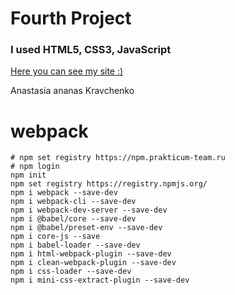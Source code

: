 # Fourth Project

### I used HTML5, CSS3, JavaScript

[Here you can see my site :)](https://kravchenkoananas.github.io/mesto-project/)


Anastasia ananas Kravchenko 

# webpack
```
# npm set registry https://npm.prakticum-team.ru 
# npm login
npm init
npm set registry https://registry.npmjs.org/
npm i webpack --save-dev
npm i webpack-cli --save-dev
npm i webpack-dev-server --save-dev
npm i @babel/core --save-dev
npm i @babel/preset-env --save-dev
npm i core-js --save
npm i babel-loader --save-dev
npm i html-webpack-plugin --save-dev 
npm i clean-webpack-plugin --save-dev 
npm i css-loader --save-dev
npm i mini-css-extract-plugin --save-dev
```
